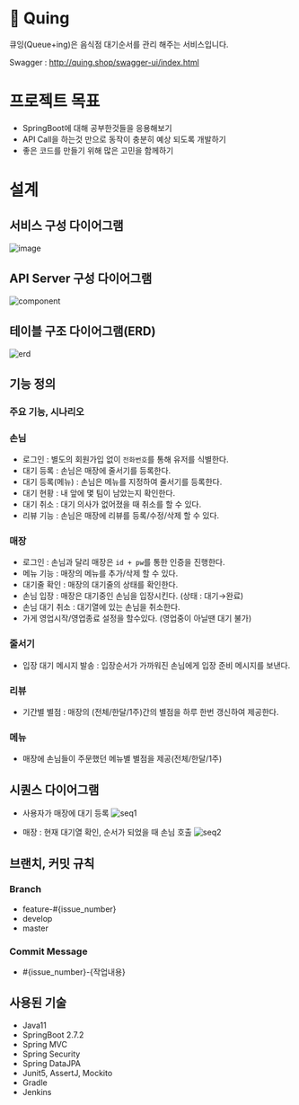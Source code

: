# 🔁 Quing
큐잉(Queue+ing)은 음식점 대기순서를 관리 해주는 서비스입니다.

Swagger : http://quing.shop/swagger-ui/index.html

# 프로젝트 목표
- SpringBoot에 대해 공부한것들을 응용해보기
- API Call을 하는것 만으로 동작이 충분히 예상 되도록 개발하기
- 좋은 코드를 만들기 위해 많은 고민을 함께하기

# 설계

## 서비스 구성 다이어그램
![image](https://user-images.githubusercontent.com/22807730/208712246-ccf923c1-8d35-4968-95c8-9e1ef2d6f550.png)

## API Server 구성 다이어그램
![component](https://user-images.githubusercontent.com/22807730/191471325-862134f8-6d8f-4062-9b12-ecd541a6323a.png)

## 테이블 구조 다이어그램(ERD)
![erd](https://user-images.githubusercontent.com/22807730/191471281-661a34b7-bc23-4539-9451-44cc3e0b7c89.png)


## 기능 정의
### 주요 기능, 시나리오 

### 손님
- 로그인 : 별도의 회원가입 없이 `전화번호`를 통해 유저를 식별한다.
- 대기 등록 : 손님은 매장에 줄서기를 등록한다.
- 대기 등록(메뉴) : 손님은 메뉴를 지정하여 줄서기를 등록한다.
- 대기 현황 : 내 앞에 몇 팀이 남았는지 확인한다.
- 대기 취소 : 대기 의사가 없어졌을 때 취소를 할 수 있다.
- 리뷰 기능 : 손님은 매장에 리뷰를 등록/수정/삭제 할 수 있다.

### 매장
- 로그인 : 손님과 달리 매장은 `id + pw`를 통한 인증을 진행한다.
- 메뉴 기능 : 매장의 메뉴를 추가/삭제 할 수 있다.
- 대기줄 확인 : 매장의 대기줄의 상태를 확인한다.
- 손님 입장 : 매장은 대기중인 손님을 입장시킨다. (상태 : 대기→완료)
- 손님 대기 취소 : 대기열에 있는 손님을 취소한다.
- 가게 영업시작/영업종료 설정을 할수있다. (영업중이 아닐땐 대기 불가)

### 줄서기
- 입장 대기 메시지 발송 : 입장순서가 가까워진 손님에게 입장 준비 메시지를 보낸다.

### 리뷰
- 기간별 별점 : 매장의 (전체/한달/1주)간의 별점을 하루 한번 갱신하여 제공한다.

### 메뉴
- 매장에 손님들이 주문했던 메뉴별 별점을 제공(전체/한달/1주)


## 시퀀스 다이어그램
- 사용자가 매장에 대기 등록
  ![seq1](https://user-images.githubusercontent.com/22807730/191471317-5faf3b71-b10f-45b2-af29-4ad70f2f55d3.png)

- 매장 : 현재 대기열 확인, 순서가 되었을 때 손님 호출
  ![seq2](https://user-images.githubusercontent.com/22807730/191471309-6f363902-9745-4011-9603-286556773cff.png)



## 브랜치, 커밋 규칙
### Branch
- feature-#{issue_number}
- develop
- master

### Commit Message
- #{issue_number}-{작업내용}

## 사용된 기술
- Java11
- SpringBoot 2.7.2
- Spring MVC
- Spring Security
- Spring DataJPA
- Junit5, AssertJ, Mockito
- Gradle
- Jenkins
